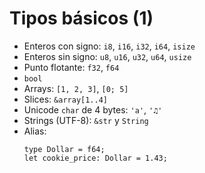 # Tipos básicos (1)

* Enteros con signo: `i8`, `i16`, `i32`, `i64`, `isize`
* Enteros sin signo: `u8`, `u16`, `u32`, `u64`, `usize`
* Punto flotante: `f32`, `f64`
* `bool`
* Arrays: `[1, 2, 3]`, `[0; 5]`
* Slices: `&array[1..4]`
* Unicode `char` de 4 bytes: `'a'`, `'♫'`
* Strings (UTF-8): `&str` y `String`
* Alias:
    ```
    type Dollar = f64;
    let cookie_price: Dollar = 1.43;
    ```